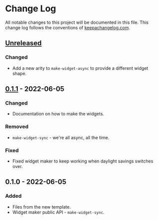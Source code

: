 # Change Log
All notable changes to this project will be documented in this file. This change log follows the conventions of [keepachangelog.com](http://keepachangelog.com/).

## [Unreleased]
### Changed
- Add a new arity to `make-widget-async` to provide a different widget shape.

## [0.1.1] - 2022-06-05
### Changed
- Documentation on how to make the widgets.

### Removed
- `make-widget-sync` - we're all async, all the time.

### Fixed
- Fixed widget maker to keep working when daylight savings switches over.

## 0.1.0 - 2022-06-05
### Added
- Files from the new template.
- Widget maker public API - `make-widget-sync`.

[Unreleased]: https://github.com/your-name/overtone-bug/compare/0.1.1...HEAD
[0.1.1]: https://github.com/your-name/overtone-bug/compare/0.1.0...0.1.1

